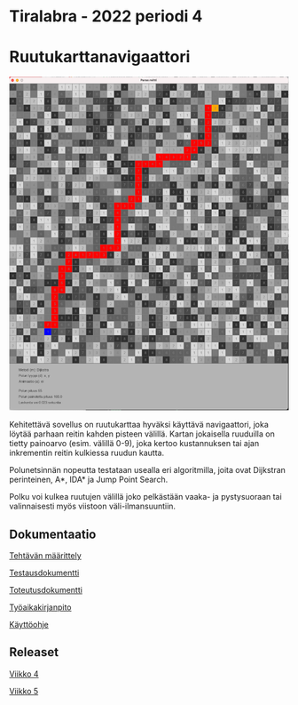 # Tiralabra - 2022 periodi 4 

# Ruutukarttanavigaattori

<img src="dokumentaatio/png/reittikartta.png" width="750">

Kehitettävä sovellus on ruutukarttaa hyväksi käyttävä navigaattori, joka löytää parhaan reitin kahden pisteen välillä.  Kartan jokaisella ruuduilla on tietty painoarvo (esim. välillä 0-9), joka kertoo  kustannuksen tai ajan inkrementin reitin kulkiessa ruudun kautta.

Polunetsinnän nopeutta testataan usealla eri algoritmilla, joita ovat Dijkstran perinteinen, A*,  IDA* ja Jump Point Search.

Polku voi kulkea ruutujen välillä joko pelkästään vaaka- ja pystysuoraan tai valinnaisesti myös viistoon väli-ilmansuuntiin.

## Dokumentaatio

[Tehtävän määrittely](https://github.com/lautanal/tiralabra/blob/master/dokumentaatio/maarittelydokumentti.md)

[Testausdokumentti](https://github.com/lautanal/tiralabra/blob/master/dokumentaatio/testausdokumentti.md)

[Toteutusdokumentti](https://github.com/lautanal/tiralabra/blob/master/dokumentaatio/toteutusdokumentti.md)

[Työaikakirjanpito](https://github.com/lautanal/tiralabra//blob/master/dokumentaatio/tyoaikakirjanpito.md)

[Käyttöohje](https://github.com/lautanal/tiralabra/blob/master/dokumentaatio/kayttoohje.md)

## Releaset

[Viikko 4](https://github.com/lautanal/tiralabra/releases/tag/VIIKKO4)

[Viikko 5](https://github.com/lautanal/tiralabra/releases/tag/VIIKKO5)
